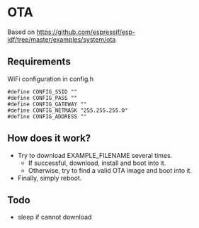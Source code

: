 # OTA

Based on https://github.com/espressif/esp-idf/tree/master/examples/system/ota

## Requirements

WiFi configuration in config.h
```
#define CONFIG_SSID ""
#define CONFIG_PASS ""
#define CONFIG_GATEWAY ""
#define CONFIG_NETMASK "255.255.255.0"
#define CONFIG_ADDRESS ""
```

## How does it work?

* Try to download EXAMPLE_FILENAME several times.
  * If successful, download, install and boot into it.
  * Otherwise, try to find a valid OTA image and boot into it.
* Finally, simply reboot.

## Todo

* sleep if cannot download
